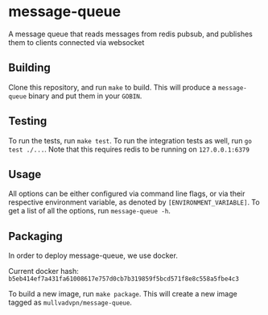 # message-queue

A message queue that reads messages from redis pubsub, and publishes them to clients connected via websocket

## Building

Clone this repository, and run `make` to build.
This will produce a `message-queue` binary and put them in your `GOBIN`.

## Testing
To run the tests, run `make test`.
To run the integration tests as well, run `go test ./...`. Note that this requires redis to be running on `127.0.0.1:6379`

## Usage
All options can be either configured via command line flags, or via their respective environment variable, as denoted by `[ENVIRONMENT_VARIABLE]`.
To get a list of all the options, run `message-queue -h`.

## Packaging
In order to deploy message-queue, we use docker.

Current docker hash: `b5eb414ef7a431fa61008617e757d0cb7b319859f5bcd571f8e8c558a5fbe4c3`

To build a new image, run `make package`. This will create a new image tagged as `mullvadvpn/message-queue`.
